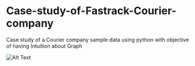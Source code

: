 # Case-study-of-Fastrack-Courier-company
Case study of a Courier company sample data using python with objective of having Intuition about Graph

![Alt Text](http://imgur.com/gallery/1LYofvW)
